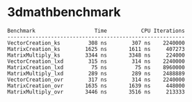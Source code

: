 # 3dmathbenchmark


	Benchmark                   Time           CPU Iterations
	---------------------------------------------------------
	VectorCreation_ks         308 ns        307 ns    2240000
	MatrixCreation_ks        1625 ns       1611 ns     407273
	MatrixMultiply_ks        3344 ns       3348 ns     224000
	VectorCreation_lxd        315 ns        314 ns    2240000
	MatrixCreation_lxd         75 ns         75 ns    8960000
	MatrixMultiply_lxd        289 ns        289 ns    2488889
	VectorCreation_ovr        317 ns        314 ns    2240000
	MatrixCreation_ovr       1635 ns       1639 ns     448000
	MatrixMultiply_ovr       3446 ns       3516 ns     213333